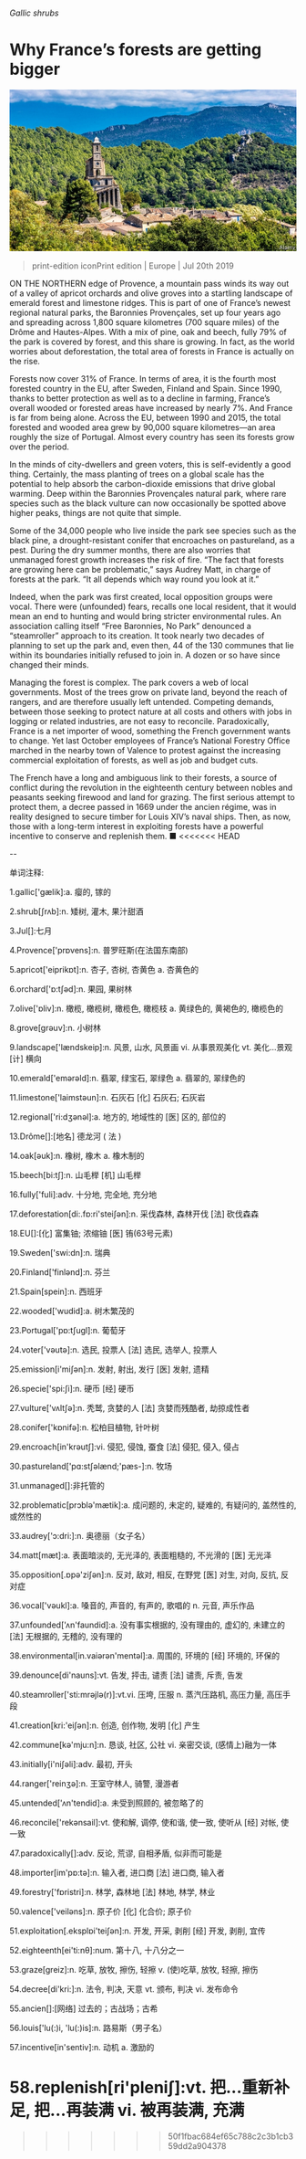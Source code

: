 ###### Gallic shrubs

# Why France’s forests are getting bigger 

![image](images/20190720_EUP004_0.jpg) 

> print-edition iconPrint edition | Europe | Jul 20th 2019 

ON THE NORTHERN edge of Provence, a mountain pass winds its way out of a valley of apricot orchards and olive groves into a startling landscape of emerald forest and limestone ridges. This is part of one of France’s newest regional natural parks, the Baronnies Provençales, set up four years ago and spreading across 1,800 square kilometres (700 square miles) of the Drôme and Hautes-Alpes. With a mix of pine, oak and beech, fully 79% of the park is covered by forest, and this share is growing. In fact, as the world worries about deforestation, the total area of forests in France is actually on the rise. 

Forests now cover 31% of France. In terms of area, it is the fourth most forested country in the EU, after Sweden, Finland and Spain. Since 1990, thanks to better protection as well as to a decline in farming, France’s overall wooded or forested areas have increased by nearly 7%. And France is far from being alone. Across the EU, between 1990 and 2015, the total forested and wooded area grew by 90,000 square kilometres—an area roughly the size of Portugal. Almost every country has seen its forests grow over the period. 

In the minds of city-dwellers and green voters, this is self-evidently a good thing. Certainly, the mass planting of trees on a global scale has the potential to help absorb the carbon-dioxide emissions that drive global warming. Deep within the Baronnies Provençales natural park, where rare species such as the black vulture can now occasionally be spotted above higher peaks, things are not quite that simple. 

Some of the 34,000 people who live inside the park see species such as the black pine, a drought-resistant conifer that encroaches on pastureland, as a pest. During the dry summer months, there are also worries that unmanaged forest growth increases the risk of fire. “The fact that forests are growing here can be problematic,” says Audrey Matt, in charge of forests at the park. “It all depends which way round you look at it.” 

Indeed, when the park was first created, local opposition groups were vocal. There were (unfounded) fears, recalls one local resident, that it would mean an end to hunting and would bring stricter environmental rules. An association calling itself “Free Baronnies, No Park” denounced a “steamroller” approach to its creation. It took nearly two decades of planning to set up the park and, even then, 44 of the 130 communes that lie within its boundaries initially refused to join in. A dozen or so have since changed their minds. 

Managing the forest is complex. The park covers a web of local governments. Most of the trees grow on private land, beyond the reach of rangers, and are therefore usually left untended. Competing demands, between those seeking to protect nature at all costs and others with jobs in logging or related industries, are not easy to reconcile. Paradoxically, France is a net importer of wood, something the French government wants to change. Yet last October employees of France’s National Forestry Office marched in the nearby town of Valence to protest against the increasing commercial exploitation of forests, as well as job and budget cuts. 

The French have a long and ambiguous link to their forests, a source of conflict during the revolution in the eighteenth century between nobles and peasants seeking firewood and land for grazing. The first serious attempt to protect them, a decree passed in 1669 under the ancien régime, was in reality designed to secure timber for Louis XIV’s naval ships. Then, as now, those with a long-term interest in exploiting forests have a powerful incentive to conserve and replenish them. ■ 
<<<<<<< HEAD

-- 

 单词注释:

1.gallic['gælik]:a. 瘿的, 镓的 

2.shrub[ʃrʌb]:n. 矮树, 灌木, 果汁甜酒 

3.Jul[]:七月 

4.Provence['prɒvens]:n. 普罗旺斯(在法国东南部) 

5.apricot['eiprikɒt]:n. 杏子, 杏树, 杏黄色 a. 杏黄色的 

6.orchard['ɒ:tʃәd]:n. 果园, 果树林 

7.olive['ɒliv]:n. 橄榄, 橄榄树, 橄榄色, 橄榄枝 a. 黄绿色的, 黄褐色的, 橄榄色的 

8.grove[grәuv]:n. 小树林 

9.landscape['lændskeip]:n. 风景, 山水, 风景画 vi. 从事景观美化 vt. 美化...景观 [计] 横向 

10.emerald['emәrәld]:n. 翡翠, 绿宝石, 翠绿色 a. 翡翠的, 翠绿色的 

11.limestone['laimstәun]:n. 石灰石 [化] 石灰石; 石灰岩 

12.regional['ri:dʒәnәl]:a. 地方的, 地域性的 [医] 区的, 部位的 

13.Drôme[]:[地名] 德龙河 ( 法 ) 

14.oak[әuk]:n. 橡树, 橡木 a. 橡木制的 

15.beech[bi:tʃ]:n. 山毛榉 [机] 山毛榉 

16.fully['fuli]:adv. 十分地, 完全地, 充分地 

17.deforestation[di:.fɒ:ri'steiʃәn]:n. 采伐森林, 森林开伐 [法] 砍伐森森 

18.EU[]:[化] 富集铀; 浓缩铀 [医] 铕(63号元素) 

19.Sweden['swi:dn]:n. 瑞典 

20.Finland['finlәnd]:n. 芬兰 

21.Spain[spein]:n. 西班牙 

22.wooded['wudid]:a. 树木繁茂的 

23.Portugal['pɒ:tʃugl]:n. 葡萄牙 

24.voter['vәutә]:n. 选民, 投票人 [法] 选民, 选举人, 投票人 

25.emission[i'miʃәn]:n. 发射, 射出, 发行 [医] 发射, 遗精 

26.specie['spi:ʃi]:n. 硬币 [经] 硬币 

27.vulture['vʌltʃә]:n. 秃鹫, 贪婪的人 [法] 贪婪而残酷者, 劫掠成性者 

28.conifer['kɒnifә]:n. 松柏目植物, 针叶树 

29.encroach[in'krәutʃ]:vi. 侵犯, 侵蚀, 蚕食 [法] 侵犯, 侵入, 侵占 

30.pastureland['pɑ:stʃәlænd;'pæs-]:n. 牧场 

31.unmanaged[]:非托管的 

32.problematic[prɔblә'mætik]:a. 成问题的, 未定的, 疑难的, 有疑问的, 盖然性的, 或然性的 

33.audrey['ɔ:dri:]:n. 奥德丽（女子名） 

34.matt[mæt]:a. 表面暗淡的, 无光泽的, 表面粗糙的, 不光滑的 [医] 无光泽 

35.opposition[.ɒpә'ziʃәn]:n. 反对, 敌对, 相反, 在野党 [医] 对生, 对向, 反抗, 反对症 

36.vocal['vәukl]:a. 嗓音的, 声音的, 有声的, 歌唱的 n. 元音, 声乐作品 

37.unfounded['ʌn'faundid]:a. 没有事实根据的, 没有理由的, 虚幻的, 未建立的 [法] 无根据的, 无稽的, 没有理的 

38.environmental[in.vaiәrәn'mentәl]:a. 周围的, 环境的 [经] 环境的, 环保的 

39.denounce[di'nauns]:vt. 告发, 抨击, 谴责 [法] 谴责, 斥责, 告发 

40.steamroller['sti:mrәjlә(r)]:vt.vi. 压垮, 压服 n. 蒸汽压路机, 高压力量, 高压手段 

41.creation[kri:'eiʃәn]:n. 创造, 创作物, 发明 [化] 产生 

42.commune[kә'mju:n]:n. 恳谈, 社区, 公社 vi. 亲密交谈, (感情上)融为一体 

43.initially[i'niʃәli]:adv. 最初, 开头 

44.ranger['reinʒә]:n. 王室守林人, 骑警, 漫游者 

45.untended['ʌn'tendid]:a. 未受到照顾的, 被忽略了的 

46.reconcile['rekәnsail]:vt. 使和解, 调停, 使和谐, 使一致, 使听从 [经] 对帐, 使一致 

47.paradoxically[]:adv. 反论, 荒谬, 自相矛盾, 似非而可能是 

48.importer[im'pɒ:tә]:n. 输入者, 进口商 [法] 进口商, 输入者 

49.forestry['fɒristri]:n. 林学, 森林地 [法] 林地, 林学, 林业 

50.valence['veilәns]:n. 原子价 [化] 化合价; 原子价 

51.exploitation[.eksplɒi'teiʃәn]:n. 开发, 开采, 剥削 [经] 开发, 剥削, 宜传 

52.eighteenth[ei'ti:nθ]:num. 第十八, 十八分之一 

53.graze[greiz]:n. 吃草, 放牧, 擦伤, 轻擦 v. (使)吃草, 放牧, 轻擦, 擦伤 

54.decree[di'kri:]:n. 法令, 判决, 天意 vt. 颁布, 判决 vi. 发布命令 

55.ancien[]:[网络] 过去的；古战场；古希 

56.louis['lu(:)i, 'lu(:)is]:n. 路易斯（男子名） 

57.incentive[in'sentiv]:n. 动机 a. 激励的 

58.replenish[ri'pleniʃ]:vt. 把...重新补足, 把...再装满 vi. 被再装满, 充满 
=======
>>>>>>> 50f1fbac684ef65c788c2c3b1cb359dd2a904378


